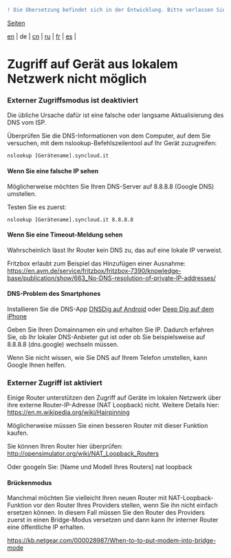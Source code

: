 ```diff
! Die Übersetzung befindet sich in der Entwicklung. Bitte verlassen Sie sich auf die englische Originalversion.
```

[Seiten](https://github.com/syncloud/docs/blob/master/de/index.md#seiten)

[en](https://github.com/syncloud/platform/wiki/Unable-to-access-device-from-local-network) | 
de | 
[cn](https://github.com/syncloud/docs/blob/master/cn/content/Unable-to-access-device-from-local-network.md) | 
[ru](https://github.com/syncloud/docs/blob/master/ru/content/Unable-to-access-device-from-local-network.md) | 
[fr](https://github.com/syncloud/docs/blob/master/fr/content/Unable-to-access-device-from-local-network.md) | 
[es](https://github.com/syncloud/docs/blob/master/es/content/Unable-to-access-device-from-local-network.md) | 

# Zugriff auf Gerät aus lokalem Netzwerk nicht möglich

### Externer Zugriffsmodus ist deaktiviert

Die übliche Ursache dafür ist eine falsche oder langsame Aktualisierung des DNS vom ISP.

Überprüfen Sie die DNS-Informationen von dem Computer, auf dem Sie versuchen, mit dem nslookup-Befehlszeilentool auf Ihr Gerät zuzugreifen:

```
nslookup [Gerätename].syncloud.it
```

#### Wenn Sie eine falsche IP sehen

Möglicherweise möchten Sie Ihren DNS-Server auf 8.8.8.8 (Google DNS) umstellen.

Testen Sie es zuerst:

```
nslookup [Gerätename].syncloud.it 8.8.8.8
```

#### Wenn Sie eine Timeout-Meldung sehen

Wahrscheinlich lässt Ihr Router kein DNS zu, das auf eine lokale IP verweist.

Fritzbox erlaubt zum Beispiel das Hinzufügen einer Ausnahme: https://en.avm.de/service/fritzbox/fritzbox-7390/knowledge-base/publication/show/663_No-DNS-resolution-of-private-IP-addresses/

#### DNS-Problem des Smartphones

Installieren Sie die DNS-App [DNSDig auf Android]() oder [Deep Dig auf dem iPhone]()

Geben Sie Ihren Domainnamen ein und erhalten Sie IP. Dadurch erfahren Sie, ob Ihr lokaler DNS-Anbieter gut ist oder ob Sie beispielsweise auf 8.8.8.8 (dns.google) wechseln müssen.

Wenn Sie nicht wissen, wie Sie DNS auf Ihrem Telefon umstellen, kann Google Ihnen helfen.

### Externer Zugriff ist aktiviert

Einige Router unterstützen den Zugriff auf Geräte im lokalen Netzwerk über ihre externe Router-IP-Adresse (NAT Loopback) nicht. Weitere Details hier: https://en.m.wikipedia.org/wiki/Hairpinning

Möglicherweise müssen Sie einen besseren Router mit dieser Funktion kaufen.

Sie können Ihren Router hier überprüfen: http://opensimulator.org/wiki/NAT_Loopback_Routers

Oder googeln Sie: [Name und Modell Ihres Routers] nat loopback

#### Brückenmodus

Manchmal möchten Sie vielleicht Ihren neuen Router mit NAT-Loopback-Funktion vor den Router Ihres Providers stellen, wenn Sie ihn nicht einfach ersetzen können. In diesem Fall müssen Sie den Router des Providers zuerst in einen Bridge-Modus versetzen und dann kann Ihr interner Router eine öffentliche IP erhalten.

https://kb.netgear.com/000028987/When-to-to-put-modem-into-bridge-mode
